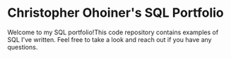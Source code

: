 # Christopher Ohoiner's SQL Portfolio

Welcome to my SQL portfolio!This code repository contains examples of SQL I've written. Feel free to take a look and reach out if you have any questions.
